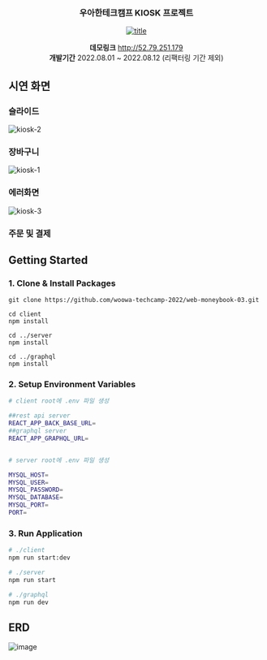 
<div align="center">

  <h3>우아한테크캠프 KIOSK 프로젝트</h3>


 [![title](https://img.shields.io/badge/DEVELOPER-전별-blue)](https://github.com/jstella96)
  
 **데모링크**  http://52.79.251.179  
 **개발기간** 2022.08.01 ~ 2022.08.12 (리팩터링 기간 제외)

</div>


## 시연 화면

### 슬라이드
![kiosk-2](https://user-images.githubusercontent.com/76844355/196424552-1638758c-7e70-4349-9f85-37f06b462986.gif)
### 장바구니
![kiosk-1](https://user-images.githubusercontent.com/76844355/196424498-64629251-8a84-428c-b581-7447cbc47659.gif)
### 에러화면
![kiosk-3](https://user-images.githubusercontent.com/76844355/196424571-31d99c09-7e10-46c3-83b5-bd668db1c91b.gif)

### 주문 및 결제 


## Getting Started

### 1. Clone & Install Packages

```
git clone https://github.com/woowa-techcamp-2022/web-moneybook-03.git

cd client
npm install

cd ../server
npm install

cd ../graphql
npm install
```

### 2. Setup Environment Variables

```bash
# client root에 .env 파일 생성

##rest api server
REACT_APP_BACK_BASE_URL= 
##graphql server
REACT_APP_GRAPHQL_URL= 

```

```bash

# server root에 .env 파일 생성

MYSQL_HOST=
MYSQL_USER=
MYSQL_PASSWORD=
MYSQL_DATABASE=
MYSQL_PORT=
PORT=
```

### 3. Run Application

```bash
# ./client
npm run start:dev

# ./server
npm run start

# ./graphql
npm run dev
```


## ERD
![image](https://user-images.githubusercontent.com/76844355/182856873-57c756b2-19c3-4e16-8ddc-94bc05ce5320.png)
